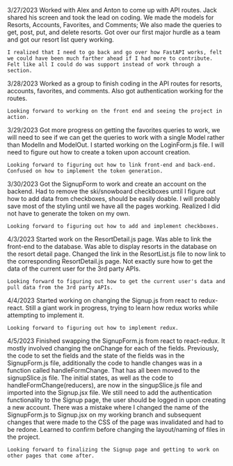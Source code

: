 3/27/2023
    Worked with Alex and Anton to come up with API routes. Jack shared his screen and took the lead on coding. We made the models for Resorts, Accounts, Favorites, and Comments; We also made the queries to get, post, put, and delete resorts. Got over our first major hurdle as a team and got our resort list query working.

    I realized that I need to go back and go over how FastAPI works, felt we could have been much farther ahead if I had more to contribute. Felt like all I could do was support instead of work through a section.

3/28/2023
    Worked as a group to finish coding in the API routes for resorts, accounts, favorites, and comments. Also got authentication working for the routes.

    Looking forward to working on the front end and seeing the project in action.

3/29/2023
    Got more progress on getting the favorites queries to work, we will need to see if we can get the queries to work with a single Model rather than ModelIn and ModelOut. I started working on the LoginForm.js file. I will need to figure out how to create a token upon account creation.

    Looking forward to figuring out how to link front-end and back-end. Confused on how to implement the token generation.

3/30/2023
    Got the SignupForm to work and create an account on the backend. Had to remove the ski/snowboard checkboxes until I figure out how to add data from checkboxes, should be easily doable. I will probably save most of the styling until we have all the pages working. Realized I did not have to generate the token on my own.

    Looking forward to figuring out how to add and implement checkboxes.

4/3/2023
    Started work on the ResortDetail.js page. Was able to link the front-end to the database. Was able to display resorts in the database on the resort detail page. Changed the link in the ResortList.js file to now link to the corresponding ResortDetail.js page. Not exactly sure how to get the data of the current user for the 3rd party APIs.

    Looking forward to figuring out how to get the current user's data and pull data from the 3rd party APIs.

4/4/2023
    Started working on changing the Signup.js from react to redux-react. Still a giant work in progress, trying to learn how redux works while attempting to implement it.

    Looking forward to figuring out how to implement redux.

4/5/2023
    Finished swapping the SignupForm.js from react to react-redux. It mostly involved changing the onChange for each of the fields. Previously, the code to set the fields and the state of the fields was in the SignupForm.js file, additionally the code to handle changes was in a function called handleFormChange. That has all been moved to the signupSlice.js file. The initial states, as well as the code to handleFormChange(reducers), are now in the singupSlice.js file and imported into the Signup.jsx file. We still need to add the authentication functionality to the Signup page, the user should be logged in upon creating a new account. There was a mistake where I changed the name of the SignupForm.js to Signup.jsx on my working branch and subsequent changes that were made to the CSS of the page was invalidated and had to be redone. Learned to confirm before changing the layout/naming of files in the project.

    Looking forward to finalizing the Signup page and getting to work on other pages that come after. 
